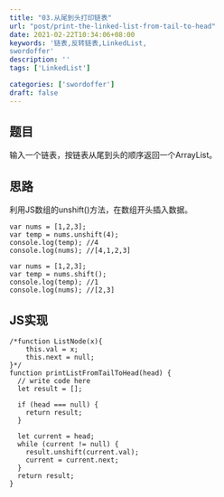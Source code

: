```yaml
---
title: "03.从尾到头打印链表"
url: "post/print-the-linked-list-from-tail-to-head"
date: 2021-02-22T10:34:06+08:00
keywords: '链表,反转链表,LinkedList,
swordoffer'
description: ''
tags: ['LinkedList']

categories: ['swordoffer']
draft: false
---
```


## 题目

输入一个链表，按链表从尾到头的顺序返回一个ArrayList。

## 思路

利用JS数组的unshift()方法，在数组开头插入数据。

```
var nums = [1,2,3];
var temp = nums.unshift(4);
console.log(temp); //4
console.log(nums); //[4,1,2,3]

var nums = [1,2,3];
var temp = nums.shift(); 
console.log(temp); //1
console.log(nums); //[2,3]
```

## JS实现

```
/*function ListNode(x){
    this.val = x;
    this.next = null;
}*/
function printListFromTailToHead(head) {
  // write code here
  let result = [];

  if (head === null) {
    return result;
  }

  let current = head;
  while (current != null) {
    result.unshift(current.val);
    current = current.next;
  }
  return result;
}
```

